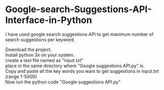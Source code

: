 # Google-search-Suggestions-API-Interface-in-Python
I have used google search suggestions API to get maximum number of search suggestions per keyword.


Download the project.<br>
Install python 3x on your system.<br>
create a text file named as "input.txt"<br>
place in the same directory where "Google suggestions API.py" is.<br>
Copy and paste all the key words you want to get suggestions in input.txt (range 1-5000) <br>
Now run the python code  "Google suggestions API.py" <br>
